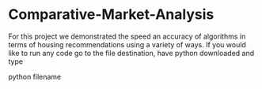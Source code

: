 # Comparative-Market-Analysis
For this project we demonstrated the speed an accuracy of algorithms in terms of housing recommendations using a variety of ways. If you would like to run any code go to the file destination, have python downloaded and type

python filename
